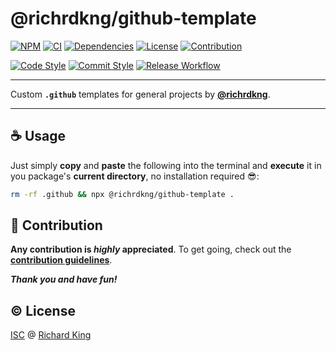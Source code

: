 # @richrdkng/github-template

[![NPM][badge-npm]][url-npm]
[![CI][badge-ci]][url-ci]
[![Dependencies][badge-deps]][url-deps]
[![License][badge-license-isc]][url-license-doc]
[![Contribution][badge-contrib]][url-contrib-doc]

[![Code Style][badge-code]][url-code]
[![Commit Style][badge-commit]][url-commit]
[![Release Workflow][badge-release]][url-release]

---

Custom **`.github`** templates for general projects by [**@richrdkng**](https://github.com/richrdkng).

---

## :coffee: Usage

Just simply **copy** and **paste** the following into the terminal and **execute** it in you package's **current directory**, no installation required :sunglasses::

```bash
rm -rf .github && npx @richrdkng/github-template .
```

## :beers: Contribution

**Any contribution is ***highly*** appreciated**. To get going, check out the [**contribution guidelines**][url-contrib-doc].

***Thank you and have fun!***

## :copyright: License

[ISC][url-license-doc] @ [Richard King](https://www.richrdkng.com)

  <!--- References ============================================================================ -->

  <!--- Badges -->
  [badge-npm]:         https://img.shields.io/npm/v/@richrdkng/github-template?color=brightgreen&label=NPM&style=flat-square&logo=npm
  [badge-ci]:          https://img.shields.io/travis/richrdkng/github-template/master?label=Travis%20CI&style=flat-square&logo=travis
  [badge-deps]:        https://img.shields.io/badge/Dependabot-enabled-brightgreen?&style=flat-square&logo=dependabot
  [badge-code]:        https://img.shields.io/badge/style-standard-f1d300.svg?style=flat-square&logo=javascript
  [badge-commit]:      https://img.shields.io/badge/commit-commitizen-fe7d37.svg?style=flat-square&logo=git
  [badge-release]:     https://img.shields.io/badge/release-semantic--release-e10079.svg?style=flat-square&logo=plex
  [badge-license-isc]: https://img.shields.io/badge/License-ISC-brightgreen.svg?style=flat-square&logo=github
  [badge-contrib]:     https://img.shields.io/badge/PRs-welcome-brightgreen.svg?style=flat-square&logo=github
  
  <!--- URLs -->
  [url-npm]:         https://www.npmjs.com/package/@richrdkng/github-template
  [url-ci]:          https://travis-ci.org/richrdkng/github-template
  [url-deps]:        https://libraries.io/github/richrdkng/github-template
  [url-code]:        https://standardjs.com
  [url-commit]:      https://commitizen.github.io/cz-cli
  [url-release]:     https://semantic-release.gitbook.io/semantic-release
  [url-license-doc]: https://github.com/richrdkng/github-template/blob/master/LICENSE.md
  [url-contrib-doc]: https://github.com/richrdkng/github-template/blob/master/.github/CONTRIBUTING.md
